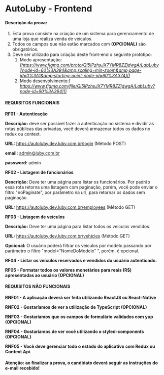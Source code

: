# AutoLuby - Frontend

#### Descrição da prova:

1. Esta prova consiste na criação de um sistema para gerenciamento de uma loja que realiza venda de veículos.
2. Todos os campos que não estão marcados com **(OPCIONAL)** são obrigatórios.
3. Deve ser utilizado para criação deste front-end o seguinte protótipo:
   1. Modo apresentação: _[https://www.figma.com/proto/Ql5IPzhsJX7YMR8ZZjdwgA/LabLuby?node-id=60%3A394&amp;scaling=min-zoom&amp;page-id=0%3A1&amp;starting-point-node-id=60%3A374]()_
   2. Modo desenvolvimento:_[ https://www.figma.com/file/Ql5IPzhsJX7YMR8ZZjdwgA/LabLuby?node-id=60%3A394]()_

#### REQUISITOS FUNCIONAIS

**RF01 - Autenticação**

**Descrição:** deve ser possível fazer a autenticação no sistema e dividir as rotas públicas das privadas, você deverá armazenar todos os dados no redux ou context.

**URL:** https://autoluby.dev.luby.com.br/login (Método POST)

**email:** admin@luby.com.br

**password:** admin

**RF02 - Listagem de funcionários**

**Descrição:** Deve ter uma página para listar os funcionários. Por padrão essa rota retorna uma listagem com paginação, porém, você pode enviar o filtro "noPaginate", por parâmetro na url, para retornar os dados sem paginação.

**URL:** https://autoluby.dev.luby.com.br/employees (Método GET)

**RF03 - Listagem de veículos**

**Descrição:** Deve ter uma página para listar todos os veículos vendidos.

**URL:** https://autoluby.dev.luby.com.br/vehicles (Método GET)

**Opcional:** O usuário poderá filtrar os veículos por modelo passando por parâmetro o filtro "model="NomeDoModelo" ", porém, é opcional.

**RF04 - Listar os veículos reservados e vendidos do usuário autenticado.**

**RF05 - Formatar todos os valores monetários para reais (R$) apresentadas ao usuário (OPCIONAL)**

#### REQUISITOS NÃO FUNCIONAIS

**RNF01 - A aplicação deverá ser feita utilizando ReactJS ou React-Native**

**RNF02 - Gostaríamos de ver a utilização de TypeScript (OPCIONAL)**

**RNF03 - Gostaríamos que os campos de formulário validados com yup (OPCIONAL)**

**RNF04 - Gostaríamos de ver você utilizando o styled-components (OPCIONAL)**

**RNF05 - Você deve gerenciar todo o estado do aplicativo com Redux ou Context Api.**

#### **Atenção:** ao finalizar a prova, o candidato deverá seguir as instruções do e-mail recebido!
